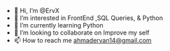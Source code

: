 - 👋 Hi, I’m @ErvX
- 👀 I’m interested in FrontEnd ,SQL Queries, & Python
- 🌱 I’m currently learning Python
- 💞️ I’m looking to collaborate on Improve my self
- 📫 How to reach me ahmadervan14@gmail.com

<!---
ErvX/ErvX is a ✨ special ✨ repository because its `README.md` (this file) appears on your GitHub profile.
You can click the Preview link to take a look at your changes.
--->
